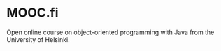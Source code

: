 # MOOC.fi
Open online course on object-oriented programming with Java from the University of Helsinki.
